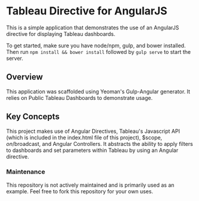 # Tableau Directive for AngularJS

This is a simple application that demonstrates the use of an AngularJS directive for displaying Tableau dashboards. 

To get started, make sure you have node/npm, gulp, and bower installed. Then run `npm install && bower install` followed by `gulp serve` to start the server. 

## Overview

This application was scaffolded using Yeoman's Gulp-Angular generator. It relies on Public Tableau Dashboards to demonstrate usage.

## Key Concepts 

This project makes use of Angular Directives, Tableau's Javascript API (which is included in the index.html file of this project), $scope, $on/$broadcast, and Angular Controllers. It abstracts the ability to apply filters to dashboards and set parameters within Tableau by using an Angular directive. 

### Maintenance

This repository is not actively maintained and is primarily used as an example. Feel free to fork this repository for your own uses.
